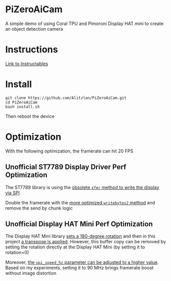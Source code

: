 # PiZeroAiCam
A simple demo of using Coral TPU and Pimoroni Display HAT mini to create an object detection camera

# Instructions
[Link to Instructables](https://www.instructables.com/RPi-Compact-AI-Camera-Feat-Coral-USB-Accelerator/)

# Install
```
git clone https://github.com/Alitzlan/PiZeroAiCam.git
cd PiZeroAiCam
bash install.sh
```
Then reboot the device

# Optimization
With the following optimization, the framerate can hit 20 FPS

## Unofficial ST7789 Display Driver Perf Optimization
The ST7789 library is using the [obsolete `xfer` method to write the display via SPI](https://github.com/pimoroni/st7789-python/blob/v1.0.1/st7789/__init__.py#L184-L187)

Double the framerate with the [more optimized `writebytes2` method](https://pypi.org/project/spidev/) and remove the send by chunk logic

## Unofficial Display HAT Mini Perf Optimization
The Display HAT Mini library [sets a 180-degree rotation](https://github.com/pimoroni/displayhatmini-python/blob/main/library/displayhatmini/__init__.py#L72) and then in this project [a transpose is applied](https://github.com/Alitzlan/PiZeroAiCam/blob/main/src/aicam.py#L119). However, this buffer copy can be removed by setting the rotation directly at the Display HAT Mini (by setting it to rotation=0)

Moreover, [the `spi_speed_hz` parameter can be adjusted to a higher value](https://github.com/pimoroni/displayhatmini-python/blob/main/library/displayhatmini/__init__.py#L73). Based on my experiments, setting it to 90 MHz brings framerate boost without image distortion
